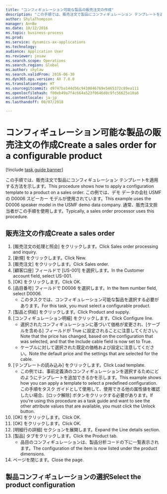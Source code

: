 ```yaml
--- 
title: "コンフィギュレーション可能な製品の販売注文の作成"
description: "この手順では、販売注文で製品にコンフィギュレーション テンプレートを適用する方法を示します。"
author: ShylaThompson
manager: AnnBe
ms.date: 10/12/2016
ms.topic: business-process
ms.prod: 
ms.service: dynamics-ax-applications
ms.technology: 
audience: Application User
ms.reviewer: josaw
ms.search.scope: Operations
ms.search.region: Global
ms.author: shylaw
ms.search.validFrom: 2016-06-30
ms.dyn365.ops.version: AX 7.0.0
ms.translationtype: HT
ms.sourcegitcommit: d9747ba144d56c9410846769e5465372c89ea111
ms.openlocfilehash: f00eb49a7f4c664a523f0646d0c9fc56625e10a6
ms.contentlocale: ja-jp
ms.lasthandoff: 08/07/2018

---
```

# <a name="create-a-sales-order-for-a-configurable-product"></a><span data-ttu-id="3abbb-103">コンフィギュレーション可能な製品の販売注文の作成</span><span class="sxs-lookup"><span data-stu-id="3abbb-103">Create a sales order for a configurable product</span></span>

[!include [task guide banner](../../includes/task-guide-banner.md)]

<span data-ttu-id="3abbb-104">この手順では、販売注文で製品にコンフィギュレーション テンプレートを適用する方法を示します。</span><span class="sxs-lookup"><span data-stu-id="3abbb-104">This procedure shows how to apply a configuration template to a product on a sales order.</span></span> <span data-ttu-id="3abbb-105">この例では、デモ データの会社 USMF の D0006 スピーカー モデルが使用されています。</span><span class="sxs-lookup"><span data-stu-id="3abbb-105">This example uses the D0006 speaker model in the USMF demo data company.</span></span> <span data-ttu-id="3abbb-106">通常、販売注文担当者がこの手順を使用します。</span><span class="sxs-lookup"><span data-stu-id="3abbb-106">Typically, a sales order processor uses this procedure.</span></span>


## <a name="create-a-sales-order"></a><span data-ttu-id="3abbb-107">販売注文の作成</span><span class="sxs-lookup"><span data-stu-id="3abbb-107">Create a sales order</span></span>
1. <span data-ttu-id="3abbb-108">[販売注文の処理と照会] をクリックします。</span><span class="sxs-lookup"><span data-stu-id="3abbb-108">Click Sales order processing and inquiry.</span></span>
2. <span data-ttu-id="3abbb-109">[新規] をクリックします。</span><span class="sxs-lookup"><span data-stu-id="3abbb-109">Click New.</span></span>
3. <span data-ttu-id="3abbb-110">[販売注文] をクリックします。</span><span class="sxs-lookup"><span data-stu-id="3abbb-110">Click Sales order.</span></span>
4. <span data-ttu-id="3abbb-111">[顧客口座] フィールドで [US-001] を選択します。</span><span class="sxs-lookup"><span data-stu-id="3abbb-111">In the Customer account field, select US-001.</span></span> 
5. <span data-ttu-id="3abbb-112">[OK] をクリックします。</span><span class="sxs-lookup"><span data-stu-id="3abbb-112">Click OK.</span></span>
6. <span data-ttu-id="3abbb-113">[品目番号] フィールドで D0006 を選択します。</span><span class="sxs-lookup"><span data-stu-id="3abbb-113">In the Item number field, select D0006.</span></span>
    * <span data-ttu-id="3abbb-114">このタスクでは、コンフィギュレーション可能な製品を選択する必要があります。</span><span class="sxs-lookup"><span data-stu-id="3abbb-114">For this task, you must select a configurable product.</span></span>  
7. <span data-ttu-id="3abbb-115">[製品と供給] をクリックします。</span><span class="sxs-lookup"><span data-stu-id="3abbb-115">Click Product and supply.</span></span>
8. <span data-ttu-id="3abbb-116">[コンフィギュレーション明細] をクリックします。</span><span class="sxs-lookup"><span data-stu-id="3abbb-116">Click Configure line.</span></span>
    * <span data-ttu-id="3abbb-117">選択されたコンフィギュレーションに基づいて価格が変更され、[ケーブルを含める] フィールドが True に設定されることに注意してください。</span><span class="sxs-lookup"><span data-stu-id="3abbb-117">Note that the price has changed, based on the configuration that was selected, and that the Include cable field is now set to True.</span></span>  
    * <span data-ttu-id="3abbb-118">ケーブルに対して選択された既定の価格および設定に注意してください。</span><span class="sxs-lookup"><span data-stu-id="3abbb-118">Note the default price and the settings that are selected for the cable.</span></span>  
9. <span data-ttu-id="3abbb-119">[テンプレートの読み込み] をクリックします。</span><span class="sxs-lookup"><span data-stu-id="3abbb-119">Click Load template.</span></span>
    * <span data-ttu-id="3abbb-120">この例では、事前定義済のコンフィギュレーションを選択するためにどのようにテンプレートを追加できるかを示します。</span><span class="sxs-lookup"><span data-stu-id="3abbb-120">This example shows how you can apply a template to select a predefined configuration.</span></span> <span data-ttu-id="3abbb-121">この手順をタスク ガイドとして使用して、使用できる他の属性値を確認したい場合、[ロック解除] ボタンをクリックする必要があります。</span><span class="sxs-lookup"><span data-stu-id="3abbb-121">If you’re using this procedure as a task guide and want to see the other attribute values that are available, you must click the Unlock button.</span></span>  
10. <span data-ttu-id="3abbb-122">[OK] をクリックします。</span><span class="sxs-lookup"><span data-stu-id="3abbb-122">Click OK.</span></span>
11. <span data-ttu-id="3abbb-123">[OK] をクリックします。</span><span class="sxs-lookup"><span data-stu-id="3abbb-123">Click OK.</span></span>
12. <span data-ttu-id="3abbb-124">[明細行の詳細] セクションを展開します。</span><span class="sxs-lookup"><span data-stu-id="3abbb-124">Expand the Line details section.</span></span>
13. <span data-ttu-id="3abbb-125">[製品] タブをクリックします。</span><span class="sxs-lookup"><span data-stu-id="3abbb-125">Click the Product tab.</span></span>
    * <span data-ttu-id="3abbb-126">品目のコンフィギュレーションは、製品分析コードの下に一覧表示されます。</span><span class="sxs-lookup"><span data-stu-id="3abbb-126">The configuration of the item is now listed under the product dimensions.</span></span>  
14. <span data-ttu-id="3abbb-127">ページを閉じます。</span><span class="sxs-lookup"><span data-stu-id="3abbb-127">Close the page.</span></span>

## <a name="select-the-product-configuration"></a><span data-ttu-id="3abbb-128">製品コンフィギュレーションの選択</span><span class="sxs-lookup"><span data-stu-id="3abbb-128">Select the product configuration</span></span>


